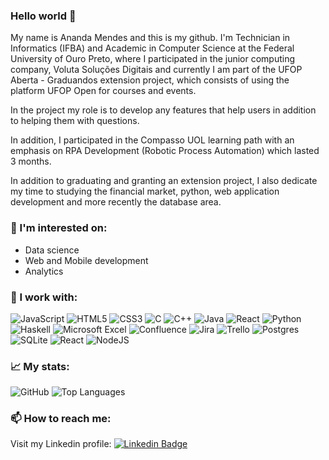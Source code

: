 ### Hello world 👋

My name is Ananda Mendes and this is my github. I'm Technician in Informatics (IFBA) and Academic in Computer Science at the Federal University of Ouro Preto, where I participated in the junior computing company, Voluta Soluções Digitais and currently I am part of the UFOP Aberta - Graduandos extension project, which consists of using the platform UFOP Open for courses and events.

In the project my role is to develop any features that help users in addition to helping them with questions.

In addition, I participated in the Compasso UOL learning path with an emphasis on RPA Development (Robotic Process Automation) which lasted 3 months.

In addition to graduating and granting an extension project, I also dedicate my time to studying the financial market, python, web application development and more recently the database area.

### 👀 I'm interested on:
- Data science 
- Web and Mobile development
- Analytics

### 🔨 I work with:
<img alt="JavaScript" src="https://img.shields.io/badge/javascript-%23323330.svg?&style=for-the-badge&logo=javascript&logoColor=%23F7DF1E"/> <img alt="HTML5" src="https://img.shields.io/badge/html5-%23E34F26.svg?&style=for-the-badge&logo=html5&logoColor=white"/> <img alt="CSS3" src="https://img.shields.io/badge/css3-%231572B6.svg?&style=for-the-badge&logo=css3&logoColor=white"/> <img alt="C" src="https://img.shields.io/badge/c-%2300599C.svg?&style=for-the-badge&logo=c&logoColor=white"/> <img alt="C++" src="https://img.shields.io/badge/c++-%2300599C.svg?&style=for-the-badge&logo=c%2B%2B&ogoColor=white"/> <img alt="Java" src="https://img.shields.io/badge/java-%23ED8B00.svg?&style=for-the-badge&logo=java&logoColor=white"/> <img alt="React" src="https://img.shields.io/badge/react-%2320232a.svg?&style=for-the-badge&logo=react&logoColor=%2361DAFB"/> ![Python](https://img.shields.io/badge/python-3670A0?style=for-the-badge&logo=python&logoColor=ffdd54) ![Haskell](https://img.shields.io/badge/Haskell-5e5086?style=for-the-badge&logo=haskell&logoColor=white) ![Microsoft Excel](https://img.shields.io/badge/Microsoft_Excel-217346?style=for-the-badge&logo=microsoft-excel&logoColor=white) ![Confluence](https://img.shields.io/badge/confluence-%23172BF4.svg?style=for-the-badge&logo=confluence&logoColor=white) ![Jira](https://img.shields.io/badge/jira-%230A0FFF.svg?style=for-the-badge&logo=jira&logoColor=white) ![Trello](https://img.shields.io/badge/Trello-%23026AA7.svg?style=for-the-badge&logo=Trello&logoColor=white) ![Postgres](https://img.shields.io/badge/postgres-%23316192.svg?style=for-the-badge&logo=postgresql&logoColor=white) 	![SQLite](https://img.shields.io/badge/sqlite-%2307405e.svg?style=for-the-badge&logo=sqlite&logoColor=white) ![React](https://img.shields.io/badge/react-%2320232a.svg?style=for-the-badge&logo=react&logoColor=%2361DAFB) ![NodeJS](https://img.shields.io/badge/node.js-6DA55F?style=for-the-badge&logo=node.js&logoColor=white)

### 📈 My stats:
![GitHub](https://github-readme-stats.vercel.app/api?username=ananda-mendes&hide_title=true&count_private=true&show_icons=true&text_color=E5DADA&bg_color=091011&icon_color=44AF69&line_height=20) 
![Top Languages](https://github-readme-stats.vercel.app/api/top-langs/?username=ananda-mendes&hide_title=true&langs_count=6&text_color=E5DADA&bg_color=091011&layout=compact)

### 📫 How to reach me: 
Visit my Linkedin profile: [![Linkedin Badge](https://img.shields.io/badge/-LinkedIn-blue?style=flat-square&logo=Linkedin&logoColor=white&link=https://www.linkedin.com/in/ananda-mendes-26535b21b/)](https://www.linkedin.com/in/ananda-mendes-26535b21b/)


